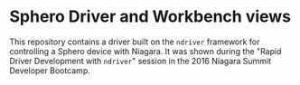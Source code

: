 # Sphero Driver and Workbench views

This repository contains a driver built on the `ndriver` framework for
controlling a Sphero device with Niagara. It was shown during the "Rapid Driver
Development with `ndriver`" session in the 2016 Niagara Summit Developer
Bootcamp.